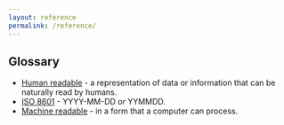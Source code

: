 ```yaml
---
layout: reference
permalink: /reference/
---
```


## Glossary
- [Human readable](http://softwareengineering.stackexchange.com/questions/17121/what-does-human-readable-mean-is-it-a-misnomer) - a representation of data or information that can be naturally read by humans.
- [ISO 8601](https://en.wikipedia.org/wiki/ISO_8601) - YYYY-MM-DD *or* YYMMDD.
- [Machine readable](https://en.wikipedia.org/wiki/Machine-readable_data) - in a form that a computer can process.
